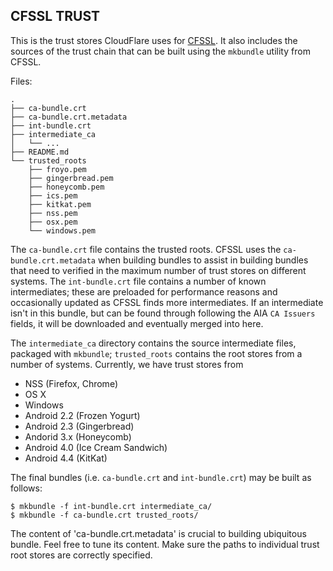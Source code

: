 ## CFSSL TRUST

This is the trust stores CloudFlare uses for
[CFSSL](https://github.com/cloudflare/cfssl). It also includes the
sources of the trust chain that can be built using the `mkbundle`
utility from CFSSL.

Files:

```
.
├── ca-bundle.crt
├── ca-bundle.crt.metadata
├── int-bundle.crt
├── intermediate_ca
│   └── ...
├── README.md
└── trusted_roots
    ├── froyo.pem
    ├── gingerbread.pem
    ├── honeycomb.pem
    ├── ics.pem
    ├── kitkat.pem
    ├── nss.pem
    ├── osx.pem
    └── windows.pem
```

The `ca-bundle.crt` file contains the trusted roots. CFSSL uses the
`ca-bundle.crt.metadata` when building bundles to assist in building
bundles that need to verified in the maximum number of trust stores
on different systems. The `int-bundle.crt` file contains a number of
known intermediates; these are preloaded for performance reasons and
occasionally updated as CFSSL finds more intermediates. If an intermediate
isn't in this bundle, but can be found through following the AIA `CA
Issuers` fields, it will be downloaded and eventually merged into here.

The `intermediate_ca` directory contains the source intermediate files,
packaged with `mkbundle`; `trusted_roots` contains the root stores from
a number of systems. Currently, we have trust stores from

* NSS (Firefox, Chrome)
* OS X
* Windows
* Android 2.2 (Frozen Yogurt)
* Android 2.3 (Gingerbread)
* Andorid 3.x (Honeycomb)
* Android 4.0 (Ice Cream Sandwich)
* Android 4.4 (KitKat)

The final bundles (i.e. `ca-bundle.crt` and `int-bundle.crt`) may be
built as follows:

```
$ mkbundle -f int-bundle.crt intermediate_ca/
$ mkbundle -f ca-bundle.crt trusted_roots/
```

The content of 'ca-bundle.crt.metadata' is crucial to building
ubiquitous bundle. Feel free to tune its content. Make sure the paths to
individual trust root stores are correctly specified.
